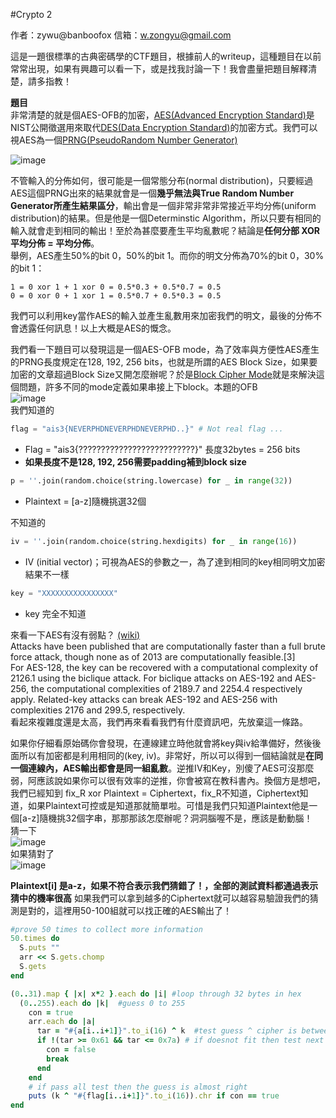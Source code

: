 #Crypto 2  

作者：zywu@banboofox
信箱：w.zongyu@gmail.com

這是一題很標準的古典密碼學的CTF題目，根據前人的writeup，這種題目在以前常常出現，如果有興趣可以看一下，或是找我討論一下！我會盡量把題目解釋清楚，請多指教！

**題目**  
非常清楚的就是個AES-OFB的加密，[AES(Advanced Encryption Standard)](https://en.wikipedia.org/wiki/Advanced_Encryption_Standard)是NIST公開徵選用來取代[DES(Data Encryption Standard)](https://en.wikipedia.org/wiki/Data_Encryption_Standard)的加密方式。我們可以視AES為一個[PRNG(PseudoRandom Number Generator)](https://en.wikipedia.org/wiki/Pseudorandom_number_generator)　　

![image](https://github.com/zongyuwu/CTFWriteUp/blob/master/AIS3-2015/crypto2/aes.JPG)

不管輸入的分佈如何，很可能是一個常態分布(normal distribution)，只要經過AES這個PRNG出來的結果就會是一個**幾乎無法與True Random Number Generator所產生結果區分**，輸出會是一個非常非常非常接近平均分佈(uniform distribution)的結果。但是他是一個Determinstic Algorithm，所以只要有相同的輸入就會走到相同的輸出！至於為甚麼要產生平均亂數呢？結論是**任何分部 XOR 平均分佈 = 平均分佈**。  
舉例，AES產生50%的bit 0，50%的bit 1。而你的明文分佈為70%的bit 0，30%的bit 1：
```
1 = 0 xor 1 + 1 xor 0 = 0.5*0.3 + 0.5*0.7 = 0.5
0 = 0 xor 0 + 1 xor 1 = 0.5*0.7 + 0.5*0.3 = 0.5
```
我們可以利用key當作AES的輸入並產生亂數用來加密我們的明文，最後的分佈不會透露任何訊息！以上大概是AES的慨念。

我們看一下題目可以發現這是一個AES-OFB mode，為了效率與方便性AES產生的PRNG長度規定在128, 192, 256 bits，也就是所謂的AES Block Size，如果要加密的文章超過Block Size又開怎麼辦呢？於是[Block Cipher Mode](https://en.wikipedia.org/wiki/Block_cipher_mode_of_operation)就是來解決這個問題，許多不同的mode定義如果串接上下block。本題的OFB  
![image](https://github.com/zongyuwu/CTFWriteUp/blob/master/AIS3-2015/crypto2/AES-OFB.JPG)  
我們知道的
```python
flag = "ais3{NEVERPHDNEVERPHDNEVERPHD..}" # Not real flag ...
```
  * Flag = "ais3{??????????????????????????}" 長度32bytes = 256 bits
  * **如果長度不是128, 192, 256需要padding補到block size**
```python
p = ''.join(random.choice(string.lowercase) for _ in range(32))
```
  * Plaintext = [a-z]隨機挑選32個　　
  
不知道的
```python
iv = ''.join(random.choice(string.hexdigits) for _ in range(16))
```
  * IV (initial vector)；可視為AES的參數之一，為了達到相同的key相同明文加密結果不一樣
```python
key = "XXXXXXXXXXXXXXXX"
```
  * key 完全不知道


  
來看一下AES有沒有弱點？  [(wiki)](https://en.wikipedia.org/wiki/Advanced_Encryption_Standard)  
Attacks have been published that are computationally faster than a full brute force attack, though none as of 2013 are computationally feasible.[3]  
For AES-128, the key can be recovered with a computational complexity of 2126.1 using the biclique attack. For biclique attacks on AES-192 and AES-256, the computational complexities of 2189.7 and 2254.4 respectively apply. Related-key attacks can break AES-192 and AES-256 with complexities 2176 and 299.5, respectively.  
看起來複雜度還是太高，我們再來看看我們有什麼資訊吧，先放棄這一條路。  
  
如果你仔細看原始碼你會發現，在連線建立時他就會將key與iv給準備好，然後後面所以有加密都是利用相同的(key, iv)。非常好，所以可以得到一個結論就是**在同一個連線內，AES輸出都會是同一組亂數**。逆推IV和Key，別傻了AES可沒那麼弱，阿應該說如果你可以很有效率的逆推，你會被寫在教科書內。換個方是想吧，我們已經知到 fix_R xor Plaintext = Ciphertext，fix_R不知道，Ciphertext知道，如果Plaintext可控或是知道那就簡單啦。可惜是我們只知道Plaintext他是一個[a-z]隨機挑32個字串，那那那該怎麼辦呢？洞洞腦喔不是，應該是動動腦！  
猜一下  
![image](https://github.com/zongyuwu/CTFWriteUp/blob/master/AIS3-2015/crypto2/Guess.JPG)  
如果猜對了  
![image](https://github.com/zongyuwu/CTFWriteUp/blob/master/AIS3-2015/crypto2/guess_right.JPG) 
  
**Plaintext[i] 是a-z，如果不符合表示我們猜錯了！，全部的測試資料都通過表示猜中的機率很高**
如果我們可以拿到越多的Ciphertext就可以越容易驗證我們的猜測是對的，這裡用50-100組就可以找正確的AES輸出了！  
```ruby
#prove 50 times to collect more information
50.times do 
  S.puts ""
  arr << S.gets.chomp
  S.gets
end

(0..31).map { |x| x*2 }.each do |i| #loop through 32 bytes in hex
  (0..255).each do |k|  #guess 0 to 255
    con = true
    arr.each do |a|
      tar = "#{a[i..i+1]}".to_i(16) ^ k  #test guess ^ cipher is between [a-z]
      if !(tar >= 0x61 && tar <= 0x7a) # if doesnot fit then test next guess
        con = false
        break
      end
    end
    # if pass all test then the guess is almost right
    puts (k ^ "#{flag[i..i+1]}".to_i(16)).chr if con == true
end
```

